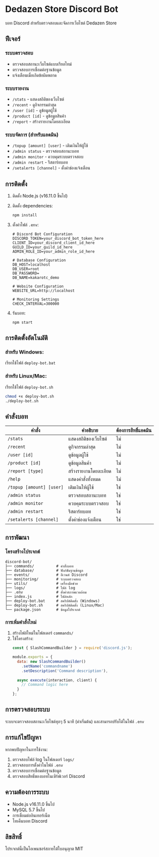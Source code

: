 # Dedazen Store Discord Bot

บอท Discord สำหรับตรวจสอบและจัดการเว็บไซต์ Dedazen Store

## ฟีเจอร์

### ระบบตรวจสอบ
- ตรวจสอบสถานะเว็บไซต์แบบเรียลไทม์
- ตรวจสอบการเชื่อมต่อฐานข้อมูล
- แจ้งเตือนเมื่อเกิดข้อผิดพลาด

### ระบบรายงาน
- `/stats` - แสดงสถิติของเว็บไซต์
- `/recent` - ดูกิจกรรมล่าสุด
- `/user [id]` - ดูข้อมูลผู้ใช้
- `/product [id]` - ดูข้อมูลสินค้า
- `/report` - สร้างรายงานโดยละเอียด

### ระบบจัดการ (สำหรับแอดมิน)
- `/topup [amount] [user]` - เติมเงินให้ผู้ใช้
- `/admin status` - ตรวจสอบสถานะบอท
- `/admin monitor` - ควบคุมระบบตรวจสอบ
- `/admin restart` - รีสตาร์ทบอท
- `/setalerts [channel]` - ตั้งค่าช่องแจ้งเตือน

## การติดตั้ง

1. ติดตั้ง Node.js (v16.11.0 ขึ้นไป)
2. ติดตั้ง dependencies:
   ```bash
   npm install
   ```

3. ตั้งค่าไฟล์ `.env`:
   ```env
   # Discord Bot Configuration
   DISCORD_TOKEN=your_discord_bot_token_here
   CLIENT_ID=your_discord_client_id_here
   GUILD_ID=your_guild_id_here
   ADMIN_ROLE_ID=your_admin_role_id_here

   # Database Configuration
   DB_HOST=localhost
   DB_USER=root
   DB_PASSWORD=
   DB_NAME=kakarotc_demo

   # Website Configuration
   WEBSITE_URL=http://localhost

   # Monitoring Settings
   CHECK_INTERVAL=300000
   ```

4. รันบอท:
   ```bash
   npm start
   ```

## การติดตั้งอัตโนมัติ

### สำหรับ Windows:
เรียกใช้ไฟล์ `deploy-bot.bat`

### สำหรับ Linux/Mac:
เรียกใช้ไฟล์ `deploy-bot.sh`
```bash
chmod +x deploy-bot.sh
./deploy-bot.sh
```

## คำสั่งบอท

| คำสั่ง | คำอธิบาย | ต้องการสิทธิ์แอดมิน |
|--------|----------|-------------------|
| `/stats` | แสดงสถิติของเว็บไซต์ | ไม่ |
| `/recent` | ดูกิจกรรมล่าสุด | ไม่ |
| `/user [id]` | ดูข้อมูลผู้ใช้ | ไม่ |
| `/product [id]` | ดูข้อมูลสินค้า | ไม่ |
| `/report [type]` | สร้างรายงานโดยละเอียด | ไม่ |
| `/help` | แสดงคำสั่งทั้งหมด | ไม่ |
| `/topup [amount] [user]` | เติมเงินให้ผู้ใช้ | ใช่ |
| `/admin status` | ตรวจสอบสถานะบอท | ใช่ |
| `/admin monitor` | ควบคุมระบบตรวจสอบ | ใช่ |
| `/admin restart` | รีสตาร์ทบอท | ใช่ |
| `/setalerts [channel]` | ตั้งค่าช่องแจ้งเตือน | ใช่ |

## การพัฒนา

### โครงสร้างโปรเจกต์
```
discord-bot/
├── commands/          # คำสั่งบอท
├── database/          # ฟังก์ชันฐานข้อมูล
├── events/            # อีเวนต์ Discord
├── monitoring/        # ระบบตรวจสอบ
├── utils/             # เครื่องมือช่วย
├── logs/              # ไฟล์ log
├── .env               # ตั้งค่าสภาพแวดล้อม
├── index.js           # ไฟล์หลัก
├── deploy-bot.bat     # สคริปต์ติดตั้ง (Windows)
├── deploy-bot.sh      # สคริปต์ติดตั้ง (Linux/Mac)
└── package.json       # ข้อมูลโปรเจกต์
```

### การเพิ่มคำสั่งใหม่
1. สร้างไฟล์ใหม่ในโฟลเดอร์ `commands/`
2. ใช้โครงสร้าง:
   ```javascript
   const { SlashCommandBuilder } = require('discord.js');
   
   module.exports = {
     data: new SlashCommandBuilder()
       .setName('commandname')
       .setDescription('Command description'),
     
     async execute(interaction, client) {
       // Command logic here
     }
   };
   ```

## การตรวจสอบระบบ

ระบบจะตรวจสอบสถานะเว็บไซต์ทุกๆ 5 นาที (ค่าเริ่มต้น) และสามารถปรับได้ในไฟล์ `.env`

## การแก้ไขปัญหา

หากพบปัญหาในการใช้งาน:
1. ตรวจสอบไฟล์ log ในโฟลเดอร์ `logs/`
2. ตรวจสอบการตั้งค่าในไฟล์ `.env`
3. ตรวจสอบการเชื่อมต่อฐานข้อมูล
4. ตรวจสอบสิทธิ์ของบอทในเซิร์ฟเวอร์ Discord

## ความต้องการระบบ

- Node.js v16.11.0 ขึ้นไป
- MySQL 5.7 ขึ้นไป
- การเชื่อมต่ออินเทอร์เน็ต
- โทเค็นบอท Discord

## ลิขสิทธิ์

โปรเจกต์นี้เป็นโอเพนซอร์สภายใต้ใบอนุญาต MIT
